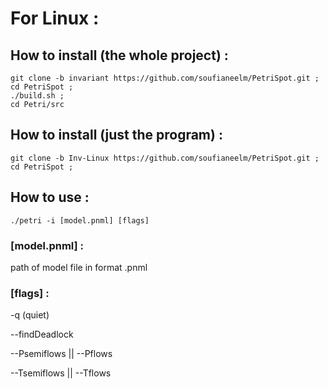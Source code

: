 # For Linux :

## How to install (the whole project) :

```
git clone -b invariant https://github.com/soufianeelm/PetriSpot.git ;
cd PetriSpot ;
./build.sh ;
cd Petri/src
```


## How to install (just the program) :

```
git clone -b Inv-Linux https://github.com/soufianeelm/PetriSpot.git ;
cd PetriSpot ;
```


## How to use :

```
./petri -i [model.pnml] [flags]
```


### [model.pnml] : 

path of model file in format .pnml


### [flags] :

-q (quiet)

--findDeadlock

--Psemiflows || --Pflows

--Tsemiflows || --Tflows
